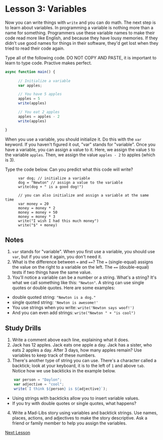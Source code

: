 # Lesson 3: Variables

Now you can write things with `write` and you can do math. The next step is to learn about variables. In programming a variable is nothing more than a name for something. Programmers use these variable names to make their code read more like English, and because they have lousy memories. If they didn't use good names for things in their software, they'd get lost when they tried to read their code again.

Type all of the following code. DO NOT COPY AND PASTE, it is important to learn to type code. Practive makes perfect.


```javascript
async function main() {
      
      // Initialize a variable
      var apples;

      // You have 5 apples
      apples = 5
      write(apples)

      // You eat 2 apples
      apples = apples - 2
      write(apples)

}
```

When you use a variable, you should initialize it. Do this with the `var` keyword. If you haven't figured it out, "var" stands for "variable". Once you have a variable, you can assign a value to it. Here, we assign the value `5` to the variable `apples`. Then, we assign the value `apples - 2` to apples (which is 3).

Type the code below. Can you predict what this code will write?

```
      var dog; // initialize a variable
      dog = "Newton" // assign a value to the variable
      write(dog + " is a good dog!")

      // you can also initialize and assign a variable at the same time
      var money = 20
      money = money * 2
      money = money + 50
      money = money * 3
      write("I wish I had this much money")
      write("$" + money)

```

## Notes
1. `var` stands for "variable". When you first use a variable, you should use `var`, but if you use it again, you don't need it.
2. What is the difference between `=` and `==`? The `=` (single-equal) assigns the value on the right to a variable on the left. The `==` (double-equal) tests if two things have the same value. 
3. You'll notice a variable can be a number or a string. What's a string? It's what we call something like this: `"Newton"`. A string can use single quotes or double quotes. Here are some examples:
 - double quoted string: `"Newton is a dog."`
 - single quoted string: `'Newton is awesome!'`
 - You use strings when you write: `write('Newton says woof!')`
 - And you can even add strings: `write("Newton " + "is cool")`

## Study Drills
1. Write a comment above each line, explaining what it does.
2. Jack has 12 apples. Jack eats one apple a day. Jack has a sister, who eats 2 apples a day. After 3 days, how many apples remain? Use variables to keep track of these numbers.
3. There's another type of string you can use. There's a character called a backtick; look at your keyboard, it is to the left of `1` and above `tab`. Notice how we use backticks in the example below.
```javascript
    var person = "Daylon";
    var adjective = "cool";
    write(`I think ${person} is ${adjective}`);
```
  - Using strings with backticks allow you to insert variable values.
  - If you try with double quotes or single quotes, what happens?
4. Write a Mad-Libs story using variables and backtick strings. Use names, places, actions, and adjectives to make the story descriptive. Ask a friend or family member to help you assign the variables.

[Next Lesson](Lesson_04.md)
